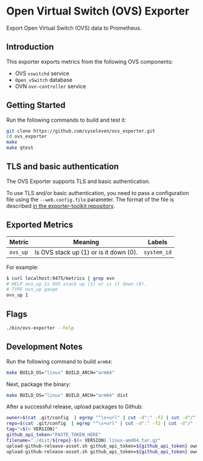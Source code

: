 # Open Virtual Switch (OVS) Exporter

Export Open Virtual Switch (OVS) data to Prometheus.

## Introduction

This exporter exports metrics from the following OVS components:
* OVS `vswitchd` service
* `Open_vSwitch` database
* OVN `ovn-controller` service

## Getting Started

Run the following commands to build and test it:

```bash
git clone https://github.com/syseleven/ovs_exporter.git
cd ovs_exporter
make
make qtest
```

## TLS and basic authentication

The OVS Exporter supports TLS and basic authentication.

To use TLS and/or basic authentication, you need to pass a configuration file
using the `--web.config.file` parameter. The format of the file is described
[in the exporter-toolkit repository](https://github.com/prometheus/exporter-toolkit/blob/master/docs/web-configuration.md).

## Exported Metrics

| Metric | Meaning | Labels |
| ------ | ------- | ------ |
| `ovs_up` |  Is OVS stack up (1) or is it down (0). | `system_id` |

For example:

```bash
$ curl localhost:9475/metrics | grep ovn
# HELP ovs_up Is OVS stack up (1) or is it down (0).
# TYPE ovs_up gauge
ovs_up 1
```

## Flags

```bash
./bin/ovs-exporter --help
```

## Development Notes

Run the following command to build `arm64`:

```bash
make BUILD_OS="linux" BUILD_ARCH="arm64"
```

Next, package the binary:

```bash
make BUILD_OS="linux" BUILD_ARCH="arm64" dist
```

After a successful release, upload packages to Github:

```bash
owner=$(cat .git/config  | egrep "^\s+url" | cut -d":" -f2 | cut -d"/" -f1)
repo=$(cat .git/config  | egrep "^\s+url" | cut -d":" -f2 | cut -d"/" -f2 | sed 's/.git$//')
tag="v$(< VERSION)"
github_api_token="PASTE_TOKEN_HERE"
filename="./dist/${repo}-$(< VERSION).linux-amd64.tar.gz"
upload-github-release-asset.sh github_api_token=${github_api_token} owner=${owner} repo=${repo} tag=${tag} filename=dist/ovs-exporter-$(< VERSION).linux-amd64.tar.gz
upload-github-release-asset.sh github_api_token=${github_api_token} owner=${owner} repo=${repo} tag=${tag} filename=dist/ovs-exporter-$(< VERSION).linux-arm64.tar.gz
```
